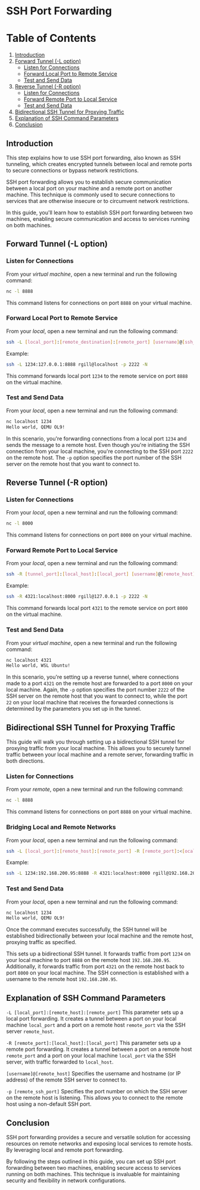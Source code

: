 # SSH Port Forwarding

# Table of Contents

1. [Introduction](#introduction)
2. [Forward Tunnel (-L option)](#forward-tunnel--l-option)
    - [Listen for Connections](#listen-for-connections)
    - [Forward Local Port to Remote Service](#forward-local-port-to-remote-service)
    - [Test and Send Data](#test-and-send-data)
3. [Reverse Tunnel (-R option)](#reverse-tunnel--r-option)
    - [Listen for Connections](#listen-for-connections-1)
    - [Forward Remote Port to Local Service](#forward-remote-port-to-local-service)
    - [Test and Send Data](#test-and-send-data-1)
4. [Bidirectional SSH Tunnel for Proxying Traffic](#bidirectional-ssh-tunnel-for-proxying-traffic)
4. [Explanation of SSH Command Parameters](#explanation-of-ssh-command-parameters)
5. [Conclusion](#conclusion)


## Introduction
This step explains how to use SSH port forwarding, also known as SSH tunneling, which creates encrypted tunnels between local and remote ports to secure connections or bypass network restrictions.

SSH port forwarding allows you to establish secure communication between a local port on your machine and a remote port on another machine. This technique is commonly used to secure connections to services that are otherwise insecure or to circumvent network restrictions.

In this guide, you'll learn how to establish SSH port forwarding between two machines, enabling secure communication and access to services running on both machines.

## Forward Tunnel (-L option)

### Listen for Connections

From your *virtual machine*, open a new terminal and run the following command:
```sh
nc -l 8888
```
This command listens for connections on port `8888` on your virtual machine.

### Forward Local Port to Remote Service

From your *local*, open a new terminal and run the following command:
```sh
ssh -L [local_port]:[remote_destination]:[remote_port] [username]@[ssh_server] -p [ssh_port] -N
```
Example:
```sh
ssh -L 1234:127.0.0.1:8888 rgill@localhost -p 2222 -N
```
This command forwards local port `1234` to the remote service on port `8888` on the virtual machine.

### Test and Send Data

From your *local*, open a new terminal and run the following command:
```sh
nc localhost 1234
Hello world, QEMU OL9!
```
In this scenario, you're forwarding connections from a local port `1234` and sends the message to a remote host. Even though you're initiating the SSH connection from your local machine, you're connecting to the SSH port `2222` on the remote host. The `-p` option specifies the port number of the SSH server on the remote host that you want to connect to.

## Reverse Tunnel (-R option)

### Listen for Connections

From your *local*, open a new terminal and run the following command:
```sh
nc -l 8000
```
This command listens for connections on port `8000` on your virtual machine.

### Forward Remote Port to Local Service

From your *local*, open a new terminal and run the following command:
```sh
ssh -R [tunnel_port]:[local_host]:[local_port] [username]@[remote_host] -p [remote_port] -N
```
Example:
```sh
ssh -R 4321:localhost:8000 rgill@127.0.0.1 -p 2222 -N
```
This command forwards local port `4321` to the remote service on port `8000` on the virtual machine.

### Test and Send Data

From your *virtual machine*, open a new terminal and run the following command:
```sh
nc localhost 4321
Hello world, WSL Ubuntu!
```
In this scenario, you're setting up a reverse tunnel, where connections made to a port `4321` on the remote host are forwarded to a port `8000` on your local machine. Again, the `-p` option specifies the port number `2222` of the SSH server on the remote host that you want to connect to, while the port `22` on your local machine that receives the forwarded connections is determined by the parameters you set up in the tunnel.

## Bidirectional SSH Tunnel for Proxying Traffic

This guide will walk you through setting up a bidirectional SSH tunnel for proxying traffic from your local machine. This allows you to securely tunnel traffic between your local machine and a remote server, forwarding traffic in both directions.

### Listen for Connections

From your *remote*, open a new terminal and run the following command:
```sh
nc -l 8888
```
This command listens for connections on port `8888` on your virtual machine.

### Bridging Local and Remote Networks

From your *local*, open a new terminal and run the following command:
```sh
ssh -L [local_port]:[remote_host]:[remote_port] -R [remote_port]:<[ocal_host]:[local_port] [username]@[remote_host] -p [ssh_port]
```

Example:
```sh
ssh -L 1234:192.168.200.95:8888 -R 4321:localhost:8000 rgill@192.168.200.95
```
### Test and Send Data

From your *local*, open a new terminal and run the following command:
```sh
nc localhost 1234
Hello world, QEMU OL9!
```
Once the command executes successfully, the SSH tunnel will be established bidirectionally between your local machine and the remote host, proxying traffic as specified.

This sets up a bidirectional SSH tunnel. It forwards traffic from port `1234` on your local machine to port `8888` on the remote host `192.168.200.95`. Additionally, it forwards traffic from port `4321` on the remote host back to port `8000` on your local machine. The SSH connection is established with a username to the remote host `192.168.200.95`.

## Explanation of SSH Command Parameters

`-L [local_port]:[remote_host]:[remote_port]`
This parameter sets up a local port forwarding. It creates a tunnel between a port on your local machine `local_port` and a port on a remote host `remote_port` via the SSH server `remote_host`.

`-R [remote_port]:[local_host]:[local_port]`
This parameter sets up a remote port forwarding. It creates a tunnel between a port on a remote host `remote_port` and a port on your local machine `local_port` via the SSH server, with traffic forwarded to `local_host`.

`[username]@[remote_host]`
Specifies the username and hostname (or IP address) of the remote SSH server to connect to.

`-p [remote_ssh_port]`
Specifies the port number on which the SSH server on the remote host is listening. This allows you to connect to the remote host using a non-default SSH port.

## Conclusion
SSH port forwarding provides a secure and versatile solution for accessing resources on remote networks and exposing local services to remote hosts. By leveraging local and remote port forwarding.

By following the steps outlined in this guide, you can set up SSH port forwarding between two machines, enabling secure access to services running on both machines. This technique is invaluable for maintaining security and flexibility in network configurations.